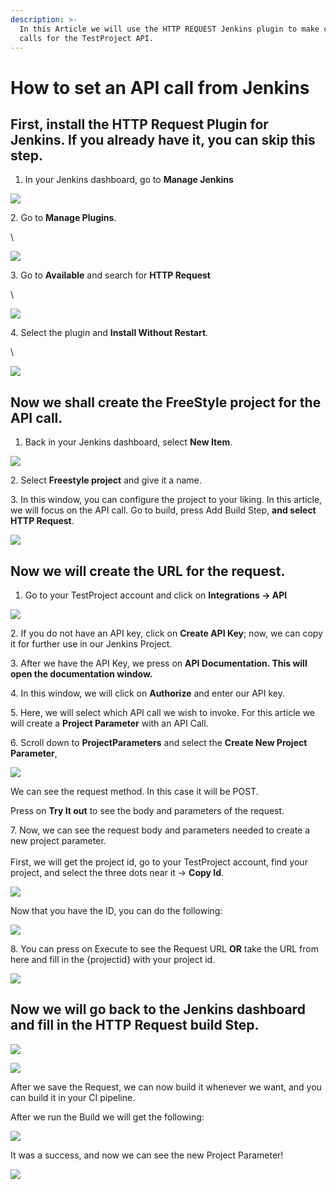 ```yaml
---
description: >-
  In this Article we will use the HTTP REQUEST Jenkins plugin to make custom
  calls for the TestProject API.
---
```


# How to set an API call from Jenkins

## First, install the HTTP Request Plugin for Jenkins. If you already have it, you can skip this step. <a href="#first-we-install-the-http-request-plugin-for-jenkins-if-you-already-have-it-you-can-skip-this-step" id="first-we-install-the-http-request-plugin-for-jenkins-if-you-already-have-it-you-can-skip-this-step"></a>

1. In your Jenkins dashboard, go to **Manage Jenkins**

![](<../../.gitbook/assets/image (483) (1).png>)

2\. Go to **Manage Plugins**.

\


![](<../../.gitbook/assets/image (515) (1).png>)

3\. Go to **Available** and search for **HTTP Request**

\


![](<../../.gitbook/assets/image (458) (1).png>)

4\. Select the plugin and **Install Without Restart**.

\


![](<../../.gitbook/assets/image (480) (1).png>)

## Now we shall create the FreeStyle project for the API call. <a href="#now-we-shall-create-the-freestyle-project-for-the-api-call" id="now-we-shall-create-the-freestyle-project-for-the-api-call"></a>

1. Back in your Jenkins dashboard, select **New Item**.

![](<../../.gitbook/assets/image (514) (1).png>)

2\. Select **Freestyle project** and give it a name.

3\. In this window, you can configure the project to your liking. In this article, we will focus on the API call. Go to build, press Add Build Step, **and select HTTP Request**.

![](<../../.gitbook/assets/image (506) (1) (1).png>)

## Now we will create the URL for the request. <a href="#now-we-will-create-the-url-for-the-request" id="now-we-will-create-the-url-for-the-request"></a>

1. Go to your TestProject account and click on **Integrations -> API**

![](<../../.gitbook/assets/image (470) (1) (1).png>)

2\. If you do not have an API key, click on **Create API Key**; now, we can copy it for further use in our Jenkins Project.

3\. After we have the API Key, we press on **API Documentation. This will open the documentation window.**

4\. In this window, we will click on **Authorize** and enter our API key.

5\. Here, we will select which API call we wish to invoke. For this article we will create a **Project Parameter** with an API Call.

6\. Scroll down to **ProjectParameters** and select the **Create New Project Parameter**,

![](<../../.gitbook/assets/image (454) (1).png>)

We can see the request method. In this case it will be POST.

Press on **Try It out** to see the body and parameters of the request.

7\. Now, we can see the request body and parameters needed to create a new project parameter.\
\
First, we will get the project id, go to your TestProject account, find your project, and select the three dots near it -> **Copy Id**.

![](<../../.gitbook/assets/image (558) (1) (1).png>)

Now that you have the ID, you can do the following:

![](<../../.gitbook/assets/image (559) (1).png>)

8\. You can press on Execute to see the Request URL **OR** take the URL from here and fill in the {projectid} with your project id.

![](<../../.gitbook/assets/image (532) (1) (1).png>)

## Now we will go back to the Jenkins dashboard and fill in the HTTP Request build Step. <a href="#now-we-will-go-back-to-the-jenkins-dashboard-and-fill-in-the-http-request-build-step" id="now-we-will-go-back-to-the-jenkins-dashboard-and-fill-in-the-http-request-build-step"></a>

![](<../../.gitbook/assets/image (550) (1).png>)

![](<../../.gitbook/assets/image (564) (1).png>)

After we save the Request, we can now build it whenever we want, and you can build it in your CI pipeline.

After we run the Build we will get the following:

![](<../../.gitbook/assets/image (567).png>)

It was a success, and now we can see the new Project Parameter!

![](<../../.gitbook/assets/image (450).png>)

